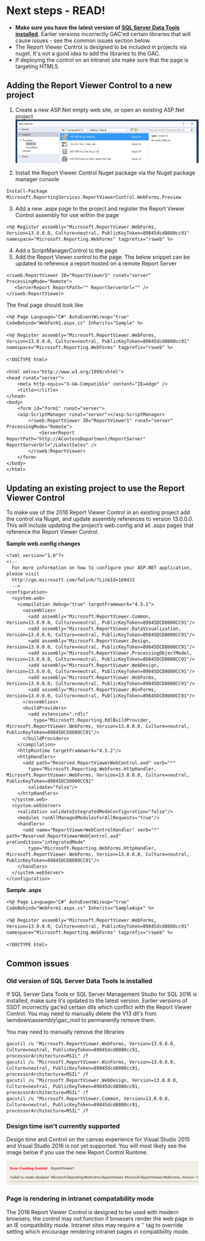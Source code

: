 # Next steps - READ!

* **Make sure you have the latest version of [SQL Server Data Tools installed](https://msdn.microsoft.com/en-us/mt186501).** Earlier versions incorrectly GAC'ed certain libraries that will cause issues - see the common issues section  below.
* The Report Viewer Control is designed to be included in projects via nuget. It's not a good idea to add the libraries to the GAC.
* If deploying the control on an intranet site make sure that the page is targeting HTML5.

## Adding the Report Viewer Control to a new project

1. Create a new ASP.Net empty web site, or open an existing ASP.Net project 
![New web project](Get-Started-With-RVC/NewAspWebSite.png)

2. Install the Report Viewer Control Nuget package via the Nuget package manager console
```
Install-Package Microsoft.ReportingServices.ReportViewerControl.WebForms.Preview
```
3. Add a new .aspx page to the project and register the Report Viewer Control assembly for use within the page
```
<%@ Register assembly="Microsoft.ReportViewer.WebForms, Version=13.0.0.0, Culture=neutral, PublicKeyToken=89845dcd8080cc91" namespace="Microsoft.Reporting.WebForms" tagprefix="rsweb" %>
```
4. Add a ScriptManagerControl to the page
5. Add the Report Viewer control to the page. The below snippet can be updated to reference a report hosted on a remote Report Server
```
<rsweb:ReportViewer ID="ReportViewer1" runat="server" ProcessingMode="Remote">
   <ServerReport ReportPath="" ReportServerUrl="" />
</rsweb:ReportViewer>
```

The final page should look like
```
<%@ Page Language="C#" AutoEventWireup="true" CodeBehind="WebForm1.aspx.cs" Inherits="Sample" %>

<%@ Register assembly="Microsoft.ReportViewer.WebForms, Version=13.0.0.0, Culture=neutral, PublicKeyToken=89845dcd8080cc91" namespace="Microsoft.Reporting.WebForms" tagprefix="rsweb" %>

<!DOCTYPE html>

<html xmlns="http://www.w3.org/1999/xhtml">
<head runat="server">
    <meta http-equiv="X-UA-Compatible" content="IE=edge" /> 
    <title></title>
</head>
<body>
    <form id="form1" runat="server">
    <asp:ScriptManager runat="server"></asp:ScriptManager>        
        <rsweb:ReportViewer ID="ReportViewer1" runat="server" ProcessingMode="Remote">
            <ServerReport ReportPath="http://AContosoDepartment/ReportServer" ReportServerUrl="/LatestSales" />
        </rsweb:ReportViewer>
    </form>
</body>
</html>
```

## Updating an existing project to use the Report Viewer Control

To make use of the 2016 Report Viewer Control in an existing project add the control via Nuget, and update assembly references to version 13.0.0.0. This will include updating the project’s web.config and all .aspx pages that reference the Report Viewer Control.

**Sample web.config changes**

```
<?xml version="1.0"?>
<!--
  For more information on how to configure your ASP.NET application, please visit
  http://go.microsoft.com/fwlink/?LinkId=169433
  -->
<configuration>
  <system.web>
    <compilation debug="true" targetFramework="4.5.2">
      <assemblies>
        <add assembly="Microsoft.ReportViewer.Common, Version=13.0.0.0, Culture=neutral, PublicKeyToken=89845DCD8080CC91"/>
        <add assembly="Microsoft.ReportViewer.DataVisualization, Version=13.0.0.0, Culture=neutral, PublicKeyToken=89845DCD8080CC91"/>
        <add assembly="Microsoft.ReportViewer.Design, Version=13.0.0.0, Culture=neutral, PublicKeyToken=89845DCD8080CC91"/>
        <add assembly="Microsoft.ReportViewer.ProcessingObjectModel, Version=13.0.0.0, Culture=neutral, PublicKeyToken=89845DCD8080CC91"/>
        <add assembly="Microsoft.ReportViewer.WebDesign, Version=13.0.0.0, Culture=neutral, PublicKeyToken=89845DCD8080CC91"/>
        <add assembly="Microsoft.ReportViewer.WebForms, Version=13.0.0.0, Culture=neutral, PublicKeyToken=89845DCD8080CC91"/>
        <add assembly="Microsoft.ReportViewer.WinForms, Version=13.0.0.0, Culture=neutral, PublicKeyToken=89845DCD8080CC91"/>
      </assemblies>
      <buildProviders>
        <add extension=".rdlc"
          type="Microsoft.Reporting.RdlBuildProvider, Microsoft.ReportViewer.WebForms, Version=13.0.0.0, Culture=neutral, PublicKeyToken=89845DCD8080CC91"/>
      </buildProviders>
    </compilation>
    <httpRuntime targetFramework="4.5.2"/>
    <httpHandlers>
      <add path="Reserved.ReportViewerWebControl.axd" verb="*"
        type="Microsoft.Reporting.WebForms.HttpHandler, Microsoft.ReportViewer.WebForms, Version=13.0.0.0, Culture=neutral, PublicKeyToken=89845DCD8080CC91"
        validate="false"/>
    </httpHandlers>
  </system.web>
  <system.webServer>
    <validation validateIntegratedModeConfiguration="false"/>
    <modules runAllManagedModulesForAllRequests="true"/>
    <handlers>
      <add name="ReportViewerWebControlHandler" verb="*" path="Reserved.ReportViewerWebControl.axd" preCondition="integratedMode"
        type="Microsoft.Reporting.WebForms.HttpHandler, Microsoft.ReportViewer.WebForms, Version=13.0.0.0, Culture=neutral, PublicKeyToken=89845DCD8080CC91"/>
    </handlers>
  </system.webServer>
</configuration>
```

**Sample .aspx**

```
<%@ Page Language="C#" AutoEventWireup="true" CodeBehind="WebForm1.aspx.cs" Inherits="SampleAspx" %>

<%@ Register assembly="Microsoft.ReportViewer.WebForms, Version=13.0.0.0, Culture=neutral, PublicKeyToken=89845dcd8080cc91" namespace="Microsoft.Reporting.WebForms" tagprefix="rsweb" %>

<!DOCTYPE html>
```


## Common issues

### Old version of SQL Server Data Tools is installed

If SQL Server Data Tools or SQL Server Management Studio for SQL 2016 is installed, make sure it's updated to the latest version. Earlier versions of SSDT incorrectly gac’ed certain dlls which conflict with the Report Viewer Control. You may need to manually delete the V13 dll's  from \windows\assembly\gac_msil to permanently remove them.

You may need to manually remove the libraries

```
gacutil /u "Microsoft.ReportViewer.WebForms, Version=13.0.0.0, Culture=neutral, PublicKeyToken=89845dcd8080cc91, processorArchitecture=MSIL" /f
gacutil /u "Microsoft.ReportViewer.WinForms, Version=13.0.0.0, Culture=neutral, PublicKeyToken=89845dcd8080cc91, processorArchitecture=MSIL" /f
gacutil /u "Microsoft.ReportViewer.WebDesign, Version=13.0.0.0, Culture=neutral, PublicKeyToken=89845dcd8080cc91, processorArchitecture=MSIL" /f
gacutil /u "Microsoft.ReportViewer.Common, Version=13.0.0.0, Culture=neutral, PublicKeyToken=89845dcd8080cc91, processorArchitecture=MSIL" /f
```


### Design time isn't currently supported

Design time and Control on the canvas experience for Visual Studio 2015 and Visual Studio 2016 is not yet supported. You will most likely see the image below if you use the new Report Control Runtime.

![Error creating control](Get-Started-With-RVC/ErrorCreatingControl.png)

### Page is rendering in intranet compatability mode

The 2016 Report Viewer Control is designed to be used with modern browsers, the control may not function if browsers render the web page in an IE compatibility mode. Intranet sites may require a '<meta http-equiv="X-UA-Compatible" content="IE=edge" />' tag to override setting which encourage rendering intranet pages in compatibility mode.
